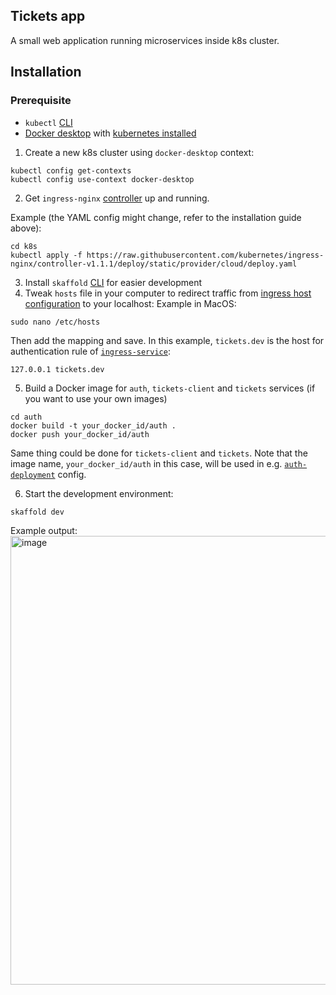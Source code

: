 ## Tickets app
A small web application running microservices inside k8s cluster.

## Installation
### Prerequisite
- `kubectl` [CLI](https://kubernetes.io/docs/tasks/tools/)
- [Docker desktop](https://docs.docker.com/desktop/) with [kubernetes installed](https://docs.docker.com/desktop/kubernetes/#enable-kubernetes)

1. Create a new k8s cluster using `docker-desktop` context:
```shell
kubectl config get-contexts
kubectl config use-context docker-desktop
```

2. Get `ingress-nginx` [controller](https://kubernetes.github.io/ingress-nginx/deploy/#quick-start) up and running.

Example (the YAML config might change, refer to the installation guide above):
```shell
cd k8s
kubectl apply -f https://raw.githubusercontent.com/kubernetes/ingress-nginx/controller-v1.1.1/deploy/static/provider/cloud/deploy.yaml
```

3. Install `skaffold` [CLI](https://skaffold.dev/docs/install/#standalone-binary) for easier development
4. Tweak `hosts` file in your computer to redirect traffic from [ingress host configuration](./k8s/ingress-srv.yaml) to your localhost:
Example in MacOS:
```shell
sudo nano /etc/hosts
```
Then add the mapping and save. In this example, `tickets.dev` is the host for authentication rule of [`ingress-service`](./k8s/ingress-srv.yaml):
```shell
127.0.0.1 tickets.dev
```

5. Build a Docker image for `auth`, `tickets-client` and `tickets` services (if you want to use your own images)
```shell
cd auth
docker build -t your_docker_id/auth .
docker push your_docker_id/auth
```
Same thing could be done for `tickets-client` and `tickets`.
Note that the image name, `your_docker_id/auth` in this case, will be used in e.g. [`auth-deployment`](./k8s/auth-deployment.yaml) config. 

6. Start the development environment:
```shell
skaffold dev
```

Example output:
<img width="718" alt="image" src="https://user-images.githubusercontent.com/31971259/153806649-8e624b9c-81b3-4ffd-bbbe-80e8fa9ce48d.png">
